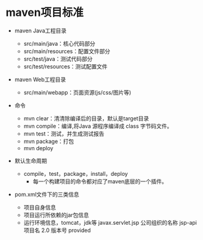 # maven项目标准

- maven Java工程目录
    - src/main/java：核心代码部分
    - src/main/resources：配置文件部分
    - src/test/java：测试代码部分
    - src/test/resources：测试配置文件
- maven Web工程目录
    - src/main/webapp：页面资源(js/css/图片等)


- 命令
    - mvn clear：清清除编译后的目录，默认是target目录
    - mvn compile：编译,将Java 源程序编译成 class 字节码文件。
    - mvn test：测试，并生成测试报告
    - mvn package：打包
    - mvn deploy

- 默认生命周期
    - compile，test，package，install，deploy
        - 每一个构建项目的命令都对应了maven底层的一个插件。
- pom.xml文件下的三类信息
    - 项目自身信息
    - 项目运行所依赖的jar包信息
    - 运行环境信息，tomcat，jdk等
        <dependency>
            <groupId>javax.servlet.jsp</groupId> 公司组织的名称
            <artifactId>jsp-api</artifactId> 项目名
            <version>2.0</version> 版本号
            <scope>provided</scope>
        </dependency>
